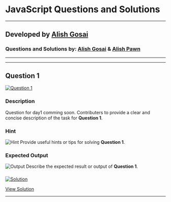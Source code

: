 
# JavaScript Questions and Solutions

---
## Developed by [Alish Gosai](https://github.com/alishgosai)

### Questions and Solutions by: [Alish Gosai](https://github.com/alishgosai) & [Alish Pawn](https://github.com/alishpawn1)


---
---


## Question 1
<a href="https://github.com/alishgosai/Javascript-Exercise-and-Solutions/blob/master/questions/Question1.md" target="_blank">
  <img src="https://img.shields.io/badge/Question-1-purple?style=for-the-badge&logoSize=60" alt="Question 1">
</a>

### **Description**
Question for day1 comming soon.
Contributers to provide a clear and concise description of the task for **Question 1**.

### **Hint**
![Hint](https://img.shields.io/badge/Hint:-blue)
Provide useful hints or tips for solving **Question 1**.

### **Expected Output**
![Output](https://img.shields.io/badge/Output:-blue)
Describe the expected result or output of **Question 1**.

### <a href="https://github.com/alishgosai/Javascript-Exercise-and-Solutions/blob/master/solutions/Solution1.js" target="_blank">
  <img src="https://img.shields.io/badge/Solution-1f8e00?style=for-the-badge&logo=solution&logoColor=white" alt="Solution">
</a>

<a href="https://github.com/alishgosai/Javascript-Exercise-and-Solutions/blob/master/solutions/Solution1.js" target="_blank">View Solution</a>

---

